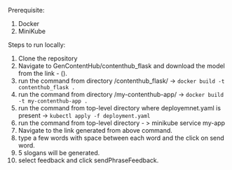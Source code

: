 Prerequisite:
1. Docker
2. MiniKube

Steps to run locally:
1. Clone the repository
2. Navigate to GenContentHub/contenthub_flask and download the model from the link - ().
3. run the command  from directory /contenthub_flask/ -> `docker build -t contenthub_flask .`
4. run the command from directory /my-contenthub-app/ -> `docker build -t my-contenthub-app .`
5. run the command from top-level directory where deployemnet.yaml is present -> `kubectl apply -f deployment.yaml`
6. run the command from top-level directory  - > minikube service my-app
7. Navigate to the link generated from above command.
8. type a few words with space between each word and the click on send word.
9.  5 slogans will be generated.
10.  select feedback and click sendPhraseFeedback.

